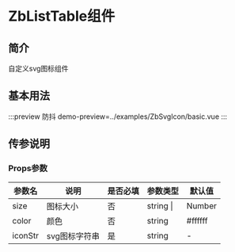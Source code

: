 # ZbListTable组件

## 简介

自定义svg图标组件 

## 基本用法

:::preview 防抖
demo-preview=../examples/ZbSvgIcon/basic.vue
:::

## 传参说明

### Props参数

| 参数名     | 说明       | 是否必填 | 参数类型      | 默认值     |
| ------- | -------- | ---- | --------- | ------- |
| size    | 图标大小     | 否    | string \| | Number  |
| color   | 颜色       | 否    | string    | #ffffff |
| iconStr | svg图标字符串 | 是    | string    | -       |